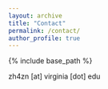 ```yaml
---
layout: archive
title: "Contact"
permalink: /contact/
author_profile: true
---
```

{% include base_path %}

zh4zn [at] virginia [dot] edu


<body> 
 <div align="center">

<script type='text/javascript' id='clustrmaps' src='//cdn.clustrmaps.com/map_v2.js?cl=ffffff&w=500&t=n&d=i_vS7yVc7igJx0i6aeUshfneF7fgbXZA48Cf6bC_Jn8&co=2d78ad&ct=ffffff&cmo=3acc3a&cmn=ff5353'></script>
   </div>
</body>
